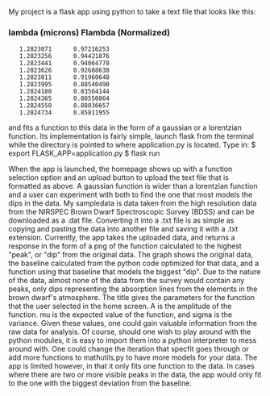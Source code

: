 My project is a flask app using python to take a text file that looks like this:
### lambda (microns)   Flambda (Normalized)
       1.2823071      0.97216253
       1.2823256      0.94421876
       1.2823441      0.94064778
       1.2823626      0.92688638
       1.2823811      0.91960648
       1.2823995      0.88540490
       1.2824180      0.83564144
       1.2824365      0.80550864
       1.2824550      0.88036657
       1.2824734      0.85811955
and fits a function to this data in the form of a gaussian or a lorentzian function.
Its implementation is fairly simple, launch flask from the terminal while the directory is 
pointed to where application.py is located. 
Type in:
$ export FLASK_APP=application.py
$ flask run 

When the app is launched, the homepage shows up with a function selection option and an upload 
button to upload the text file that is formatted as above. A gaussian function is wider than 
a lorentzian function and a user can experiment with both to find the one that most models the 
dips in the data.
	My sampledata is data taken from the high resolution data from the NIRSPEC Brown Dwarf Spectroscopic 
Survey (BDSS) and can be downloaded as a .dat file. Converting it into a .txt file is as simple as 
copying and pasting the data into another file and saving it with a .txt extension. Currently, the 
app takes the uploaded data, and returns a response in the form of a png of the function calculated to
the highest "peak", or "dip" from the original data. The graph shows the original data, the baseline 
calculated from the python code optimized for that data, and a function using that baseline that models
the biggest "dip". Due to the nature of the data, almost none of the data from the survey would contain
any peaks, only dips representing the absorption lines from the elements in the brown dwarf's atmosphere.
The title gives the parameters for the function that the user selected in the home screen. A is the amplitude 
of the function. mu is the expected value of the function, and sigma is the variance. Given these values, one could 
gain valuable information from the raw data for analysis. Of course, should one wish to play around with the 
python modules, it is easy to import them into a python interpreter to mess around with. One could change the iteration
that specfit goes through or add more functions to mathutils.py to have more models for your data. 
	The app is limited however, in that it only fits one function to the data. In cases where there are two or 
more visible peaks in the data, the app would only fit to the one with the biggest deviation from the baseline. 